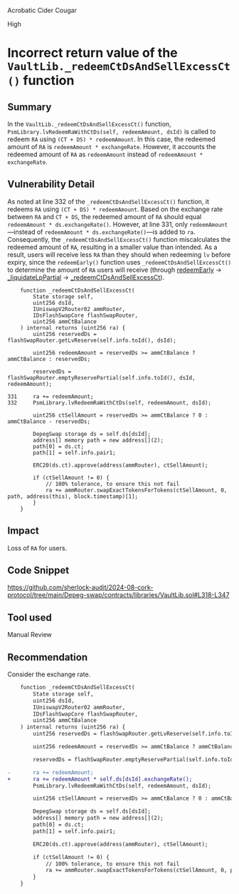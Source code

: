 Acrobatic Cider Cougar

High

# Incorrect return value of the `VaultLib._redeemCtDsAndSellExcessCt()` function

## Summary

In the `VaultLib._redeemCtDsAndSellExcessCt()` function, `PsmLibrary.lvRedeemRaWithCtDs(self, redeemAmount, dsId)` is called to redeem `RA` using `(CT + DS) * redeemAmount`. In this case, the redeemed amount of `RA` is `redeemAmount * exchangeRate`. However, it accounts the redeemed amount of `RA` as `redeemAmount` instead of `redeemAmount * exchangeRate`.

## Vulnerability Detail

As noted at line 332 of the `_redeemCtDsAndSellExcessCt()` function, it redeems `RA` using `(CT + DS) * redeemAmount`. Based on the exchange rate between `RA` and `CT + DS`, the redeemed amount of `RA` should equal `redeemAmount * ds.exchangeRate()`. However, at line 331, only `redeemAmount`—instead of `redeemAmount * ds.exchangeRate()`—is added to `ra`. Consequently, the `_redeemCtDsAndSellExcessCt()` function miscalculates the redeemed amount of `RA`, resulting in a smaller value than intended. As a result, users will receive less `RA` than they should when redeeming `lv` before expiry, since the `redeemEarly()` function uses `_redeemCtDsAndSellExcessCt()` to determine the amount of `RA` users will receive (through [redeemEarly](https://github.com/sherlock-audit/2024-08-cork-protocol/tree/main/Depeg-swap/contracts/libraries/VaultLib.sol#L656) -> [_liquidateLpPartial](https://github.com/sherlock-audit/2024-08-cork-protocol/tree/main/Depeg-swap/contracts/libraries/VaultLib.sol#L315) -> [_redeemCtDsAndSellExcessCt](https://github.com/sherlock-audit/2024-08-cork-protocol/tree/main/Depeg-swap/contracts/libraries/VaultLib.sol#L331-L332)).

```solidity
    function _redeemCtDsAndSellExcessCt(
        State storage self,
        uint256 dsId,
        IUniswapV2Router02 ammRouter,
        IDsFlashSwapCore flashSwapRouter,
        uint256 ammCtBalance
    ) internal returns (uint256 ra) {
        uint256 reservedDs = flashSwapRouter.getLvReserve(self.info.toId(), dsId);

        uint256 redeemAmount = reservedDs >= ammCtBalance ? ammCtBalance : reservedDs;

        reservedDs = flashSwapRouter.emptyReservePartial(self.info.toId(), dsId, redeemAmount);

331     ra += redeemAmount;
332     PsmLibrary.lvRedeemRaWithCtDs(self, redeemAmount, dsId);

        uint256 ctSellAmount = reservedDs >= ammCtBalance ? 0 : ammCtBalance - reservedDs;

        DepegSwap storage ds = self.ds[dsId];
        address[] memory path = new address[](2);
        path[0] = ds.ct;
        path[1] = self.info.pair1;

        ERC20(ds.ct).approve(address(ammRouter), ctSellAmount);

        if (ctSellAmount != 0) {
            // 100% tolerance, to ensure this not fail
            ra += ammRouter.swapExactTokensForTokens(ctSellAmount, 0, path, address(this), block.timestamp)[1];
        }
    }
```

## Impact

Loss of `RA` for users.

## Code Snippet

https://github.com/sherlock-audit/2024-08-cork-protocol/tree/main/Depeg-swap/contracts/libraries/VaultLib.sol#L318-L347

## Tool used

Manual Review

## Recommendation

Consider the exchange rate.

```diff
    function _redeemCtDsAndSellExcessCt(
        State storage self,
        uint256 dsId,
        IUniswapV2Router02 ammRouter,
        IDsFlashSwapCore flashSwapRouter,
        uint256 ammCtBalance
    ) internal returns (uint256 ra) {
        uint256 reservedDs = flashSwapRouter.getLvReserve(self.info.toId(), dsId);

        uint256 redeemAmount = reservedDs >= ammCtBalance ? ammCtBalance : reservedDs;

        reservedDs = flashSwapRouter.emptyReservePartial(self.info.toId(), dsId, redeemAmount);

-       ra += redeemAmount;
+       ra += redeemAmount * self.ds[dsId].exchangeRate();
        PsmLibrary.lvRedeemRaWithCtDs(self, redeemAmount, dsId);

        uint256 ctSellAmount = reservedDs >= ammCtBalance ? 0 : ammCtBalance - reservedDs;

        DepegSwap storage ds = self.ds[dsId];
        address[] memory path = new address[](2);
        path[0] = ds.ct;
        path[1] = self.info.pair1;

        ERC20(ds.ct).approve(address(ammRouter), ctSellAmount);

        if (ctSellAmount != 0) {
            // 100% tolerance, to ensure this not fail
            ra += ammRouter.swapExactTokensForTokens(ctSellAmount, 0, path, address(this), block.timestamp)[1];
        }
    }
```